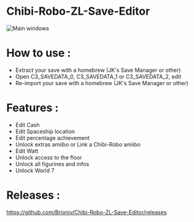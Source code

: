# Chibi-Robo-ZL-Save-Editor

![Main windows](https://i97.servimg.com/u/f97/19/11/94/79/chibi-10.png)

# How to use : 
- Extract your save with a homebrew (JK's Save Manager or other)
- Open C3_SAVEDATA_0, C3_SAVEDATA_1 or C3_SAVEDATA_2, edit
- Re-import your save with a homebrew (JK's Save Manager or other)

# Features :
- Edit Cash
- Edit Spaceship location
- Edit percentage achievement
- Unlock extras amiibo or Link a Chibi-Robo amiibo
- Edit Watt
- Unlock access to the floor
- Unlock all figurines and infos
- Unlock World 7

# Releases :
https://github.com/Brionjv/Chibi-Robo-ZL-Save-Editor/releases
